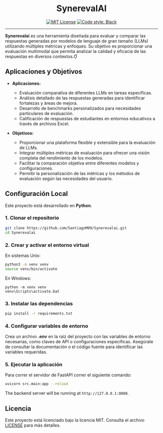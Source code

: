 <h1 align="center">SynerevalAI</h1>

<p align="center">
  <a href="https://opensource.org/licenses/MIT"><img src="https://img.shields.io/badge/license-MIT-green" alt="MIT License"></a>
  <a href="https://github.com/psf/black"><img src="https://img.shields.io/badge/code%20style-black-000000.svg" alt="Code style: Black"></a>
</p>


---

**Synerevalai** es una herramienta diseñada para evaluar y comparar las respuestas generadas por modelos de lenguaje de gran tamaño (LLMs) utilizando múltiples métricas y enfoques. Su objetivo es proporcionar una evaluación multimodal que permita analizar la calidad y eficacia de las respuestas en diversos contextos.

## Aplicaciones y Objetivos

- **Aplicaciones:**
  - Evaluación comparativa de diferentes LLMs en tareas específicas.
  - Análisis detallado de las respuestas generadas para identificar fortalezas y áreas de mejora.
  - Desarrollo de benchmarks personalizados para necesidades particulares de evaluación.
  - Calificación de respuestas de estudiantes en entornos educativos a través de archivos Excel.

- **Objetivos:**
  - Proporcionar una plataforma flexible y extensible para la evaluación de LLMs.
  - Integrar múltiples métricas de evaluación para ofrecer una visión completa del rendimiento de los modelos.
  - Facilitar la comparación objetiva entre diferentes modelos y configuraciones.
  - Permitir la personalización de las métricas y los métodos de evaluación según las necesidades del usuario.

## Configuración Local

Este proyecto está desarrollado en **Python**.

### 1. Clonar el repositorio

```bash
git clone https://github.com/SantiagoM99/Synerevalai.git
cd Synerevalai
```                   

### 2. Crear y activar el entorno virtual

En sistemas Unix:

```bash
python3 -m venv venv
source venv/bin/activate
```

En Windows:

```batch
python -m venv venv
venv\Scripts\activate.bat
```

### 3. Instalar las dependencias

```bash
pip install -r requirements.txt
```

### 4. Configurar variables de entorno

Crea un archivo **.env** en la raíz del proyecto con las variables de entorno necesarias, como claves de API o configuraciones específicas. Asegúrate de consultar la documentación o el código fuente para identificar las variables requeridas.

### 5. Ejecutar la aplicación

Para correr el servidor de FastAPI correr el siguiente comando:

```bash
uvicorn src.main:app --reload
```
The backend server will be running at `http://127.0.0.1:8000`.

## Licencia

Este proyecto está licenciado bajo la licencia MIT. Consulta el archivo [LICENSE](https://github.com/SantiagoM99/Synerevalai/blob/main/LICENSE) para más detalles.
